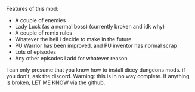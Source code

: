 Features of this mod:
* A couple of enemies
* Lady Luck (as a normal boss) (currently broken and idk why)
* A couple of remix rules 
* Whatever the hell i decide to make in the future
* PU Warrior has been improved, and PU inventor has normal scrap
* Lots of episodes
* Any other episodes i add for whatever reason

I can only presume that you know how to install dicey dungeons mods. if you don't, ask the discord.
Warning: this is in no way complete.
If anything is broken, LET ME KNOW via the github.